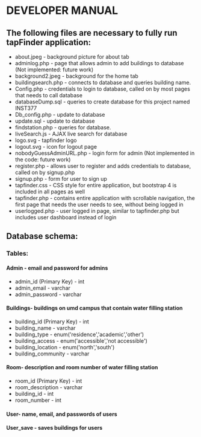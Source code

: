 # DEVELOPER MANUAL



## The following files are necessary to fully run tapFinder application:

 * about.jpeg - background picture for about tab
 * adminlog.php - page that allows admin to add buildings to database (Not implemented: future work)
 * background2.jpeg - background for the home tab
 * buildingsearch.php - connects to database and queries building name.
 * Config.php - credentials to login to database, called on by most pages that needs to call database
 * databaseDump.sql - queries to create database for this project named INST377
 * Db_config.php - update to database
 * update.sql - update to database
 * findstation.php - queries for database.
 * liveSearch.js - AJAX live search for database
 * logo.svg - tapfinder logo
 * logout.svg - icon for logout page
 * nobodyGuessAdminURL.php - login form for admin (Not implemented in the code: future work)
 * register.php - allows user to register and adds credentials to database, called on by signup.php
 * signup.php - form for user to sign up
 * tapfinder.css - CSS style for entire application, but bootstrap 4 is included in all pages as well
 * tapfinder.php - contains entire application with scrollable navigation, the first page that needs the user needs to see, without being logged in
 * userlogged.php - user logged in page, similar to tapfinder.php but includes user dashboard instead of login



## Database schema:

 ### Tables:
  #### Admin - email and password for admins 
  * admin_id (Primary Key) - int
  * admin_email - varchar
  * admin_password - varchar
  
  #### Buildings- buildings on umd campus that contain water filling station
  * building_id (Primary Key) - int
  * building_name - varchar
  * building_type - enum('residence','academic','other')
  * building_access - enum('accessible','not accessible')
  * building_location - enum('north','south')
  * building_community - varchar
  
  #### Room- description and room number of water filling station
  * room_id (Primary Key) - int
  * room_description - varchar
  * building_id - int
  * room_number - int
  
  #### User- name, email, and passwords of users
  #### User_save - saves buildings for users
